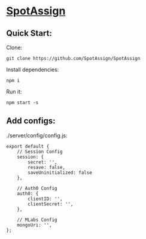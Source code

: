 # [SpotAssign](http://spotassign.com)


## Quick Start:

Clone:

```ShellSession
git clone https://github.com/SpotAssign/SpotAssign
```

Install dependencies:

```ShellSession
npm i
```

Run it:

```ShellSession
npm start -s
```

## Add configs:
./server/config/config.js:

```ShellSession
export default {
    // Session Config
    session: {
        secret: '',
        resave: false,
        saveUninitialized: false
    },

    // Auth0 Config
    auth0: {
        clientID: '',
        clientSecret: '',
    },

    // MLabs Config
    mongoUri: '',
};
```
